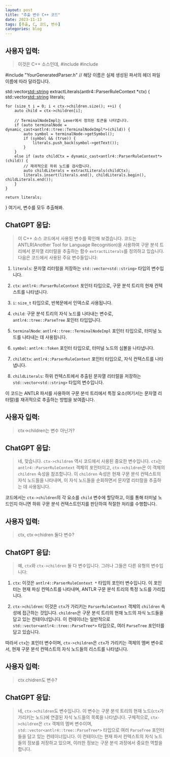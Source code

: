 ```yaml
---
layout: post
title: "추출 변수 C++ 코드"
date: 2023-11-13
tags: [추출, C, 코드, 변수]
categories: blog
---
```


## 사용자 입력:
> 이것은 C++ 소스인데, #include <vector>
#include <string>

#include "YourGeneratedParser.h"  // 해당 이름은 실제 생성된 파서의 헤더 파일 이름에 따라 달라집니다.

std::vector<std::string> extractLiterals(antlr4::ParserRuleContext *ctx) {
    std::vector<std::string> literals;

    for (size_t i = 0; i < ctx->children.size(); ++i) {
        auto child = ctx->children[i];

        // TerminalNodeImpl는 Lexer에서 정의된 토큰을 나타냅니다.
        if (auto terminalNode = dynamic_cast<antlr4::tree::TerminalNodeImpl*>(child)) {
            auto symbol = terminalNode->getSymbol();
            if (symbol && (true)) {
                literals.push_back(symbol->getText());
            }
        }
        else if (auto childCtx = dynamic_cast<antlr4::ParserRuleContext*>(child)) {
            // 재귀적으로 하위 노드를 검사합니다.
            auto childLiterals = extractLiterals(childCtx);
            literals.insert(literals.end(), childLiterals.begin(), childLiterals.end());
        }
    }

    return literals;
} 여기서, 변수를 모두 추출해봐.

## ChatGPT 응답:
> 이 C++ 소스 코드에서 사용된 변수를 확인해 보겠습니다. 코드는 ANTLR(Another Tool for Language Recognition)을 사용하여 구문 분석 트리에서 문자열 리터럴을 추출하는 함수 `extractLiterals`를 정의하고 있습니다. 다음은 코드에서 사용된 주요 변수들입니다:

1. `literals`: 문자열 리터럴을 저장하는 `std::vector<std::string>` 타입의 변수입니다.

2. `ctx`: `antlr4::ParserRuleContext` 포인터 타입으로, 구문 분석 트리의 현재 컨텍스트를 나타냅니다.

3. `i`: `size_t` 타입으로, 반복문에서 인덱스로 사용됩니다.

4. `child`: 구문 분석 트리의 자식 노드를 나타내는 변수로, `antlr4::tree::ParseTree` 포인터 타입입니다.

5. `terminalNode`: `antlr4::tree::TerminalNodeImpl` 포인터 타입으로, 터미널 노드를 나타내는 데 사용됩니다.

6. `symbol`: `antlr4::Token` 포인터 타입으로, 터미널 노드의 심볼을 나타냅니다.

7. `childCtx`: `antlr4::ParserRuleContext` 포인터 타입으로, 자식 컨텍스트를 나타냅니다.

8. `childLiterals`: 하위 컨텍스트에서 추출된 문자열 리터럴을 저장하는 `std::vector<std::string>` 타입의 변수입니다.

이 코드는 ANTLR 파서를 사용하여 구문 분석 트리에서 특정 요소(여기서는 문자열 리터럴)를 재귀적으로 추출하는 방법을 보여줍니다.

## 사용자 입력:
> ctx->children는 변수 아닌가?

## ChatGPT 응답:
> 네, 맞습니다. `ctx->children` 역시 코드에서 사용된 중요한 변수입니다. `ctx`는 `antlr4::ParserRuleContext` 객체의 포인터이고, `ctx->children`은 이 객체의 `children` 속성을 참조합니다. 이 `children` 속성은 현재 구문 분석 컨텍스트의 자식 노드들을 나타내며, 이 자식 노드들을 순회하면서 문자열 리터럴을 추출하는 데 사용됩니다. 

코드에서는 `ctx->children`의 각 요소를 `child` 변수에 할당하고, 이를 통해 터미널 노드인지 아니면 하위 구문 분석 컨텍스트인지를 판단하여 적절한 처리를 수행합니다.

## 사용자 입력:
> ctx, ctx->chidren 둘다 변수?

## ChatGPT 응답:
> 예, `ctx`와 `ctx->children` 둘 다 변수입니다. 그러나 그들은 다른 유형의 변수입니다:

1. `ctx`: 이것은 `antlr4::ParserRuleContext *` 타입의 포인터 변수입니다. 이 포인터는 현재 파싱 컨텍스트를 나타내며, ANTLR 구문 분석 트리의 특정 노드를 가리킵니다.

2. `ctx->children`: 이것은 `ctx`가 가리키는 `ParserRuleContext` 객체의 `children` 속성에 접근하는 것입니다. `children`은 구문 분석 트리의 현재 노드의 자식 노드들을 담고 있는 컨테이너입니다. 이 컨테이너는 일반적으로 `std::vector<antlr4::tree::ParseTree*>` 타입으로, 여러 `ParseTree` 포인터를 담고 있습니다.

따라서 `ctx`는 포인터 변수이며, `ctx->children`은 `ctx`가 가리키는 객체의 멤버 변수로서, 현재 구문 분석 컨텍스트의 자식 노드들의 리스트를 나타냅니다.

## 사용자 입력:
> ctx.chidren도 변수?

## ChatGPT 응답:
> 네, `ctx->children`도 변수입니다. 이 변수는 구문 분석 트리의 현재 노드(`ctx`가 가리키는 노드)에 연결된 자식 노드들의 목록을 나타냅니다. 구체적으로, `ctx->children`은 `ctx` 객체의 멤버 변수이며, `std::vector<antlr4::tree::ParseTree*>` 타입으로 여러 `ParseTree` 포인터들을 담고 있는 컨테이너입니다. 이 컨테이너는 현재 파서 컨텍스트의 자식 노드들의 정보를 저장하고 있으며, 이러한 정보는 구문 분석 과정에서 중요한 역할을 합니다.

